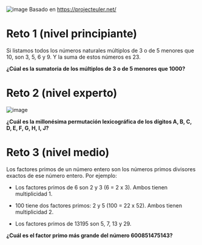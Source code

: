 

![image](https://user-images.githubusercontent.com/91023374/148427909-33c7e61a-a89a-4fd2-af72-25c562ebeccf.png)
Basado en https://projecteuler.net/

# Reto 1 (nivel principiante)

Si listamos todos los números naturales múltiplos de 3 o de 5 menores que 10, son 3, 5, 6 y 9. Y la suma de estos números es 23.

**¿Cúal es la sumatoria de los múltiplos de 3 o de 5 menores que 1000?**

# Reto 2 (nivel experto)

![image](https://user-images.githubusercontent.com/91023374/148430099-ade2ef27-6736-4306-9131-65f0c2094464.png)

**¿Cuál es la millonésima permutación lexicográfica de los dígitos A, B, C, D, E, F, G, H, I, J?**

# Reto 3 (nivel medio)

Los factores primos de un número entero son los números primos divisores exactos de ese número entero. Por ejemplo:

- Los factores primos de 6 son 2 y 3 (6 = 2 x 3). Ambos tienen multiplicidad 1.

- 100 tiene dos factores primos: 2 y 5 (100 = 22 x 52). Ambos tienen multiplicidad 2.

- Los factores primos de 13195 son 5, 7, 13 y 29.

**¿Cuál es el factor primo más grande del número 600851475143?**
